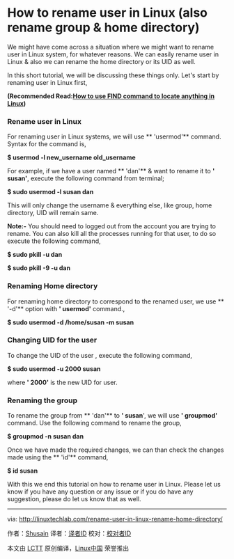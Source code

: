 How to rename user in Linux (also rename group & home directory)
======
We might have come across a situation where we might want to rename user in Linux system, for whatever reasons. We can easily rename user in Linux & also we can rename the home directory or its UID as well.

In this short tutorial, we will be discussing these things only. Let's start by renaming user in Linux first,

 **(Recommended Read:[How to use FIND command to locate anything in Linux][1])**

### Rename user in Linux

For renaming user in Linux systems, we will use ** 'usermod'** command. Syntax for the command is,

 **$ usermod -l new_username old_username**

For example, if we have a user named ** 'dan'** & want to rename it to **' susan'**, execute the following command from terminal;

 **$ sudo usermod -l susan dan**

This will only change the username & everything else, like group, home directory, UID will remain same.

 **Note:-** You should need to logged out from the account you are trying to rename. You can also kill all the processes running for that user, to do so execute the following command,

 **$ sudo pkill -u dan**

 **$ sudo pkill -9 -u dan**

### Renaming Home directory

For renaming home directory to correspond to the renamed user, we use ** '-d'** option with **' usermod'** command.,

 **$ sudo usermod -d /home/susan -m susan**

### Changing UID for the user

To change the UID of the user , execute the following command,

 **$ sudo usermod -u 2000 susan**

where **' 2000'** is the new UID for user.

### Renaming the group

To rename the group from ** 'dan'** to **' susan**', we will use **' groupmod'** command. Use the following command to rename the group,

 **$ groupmod -n susan dan**

Once we have made the required changes, we can than check the changes made using the ** 'id'** command,

 **$ id susan**

With this we end this tutorial on how to rename user in Linux. Please let us know if you have any question or any issue or if you do have any suggestion, please do let us know that as well.


--------------------------------------------------------------------------------

via: http://linuxtechlab.com/rename-user-in-linux-rename-home-directory/

作者：[Shusain][a]
译者：[译者ID](https://github.com/译者ID)
校对：[校对者ID](https://github.com/校对者ID)

本文由 [LCTT](https://github.com/LCTT/TranslateProject) 原创编译，[Linux中国](https://linux.cn/) 荣誉推出

[a]:http://linuxtechlab.com/author/shsuain/
[1]:http://linuxtechlab.com/use-of-find-command/
